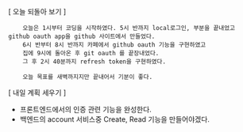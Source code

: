 [ 오늘 되돌아 보기 ]

```
    오늘은 1시부터 코딩을 시작하였다. 5시 반까지 local로그인, 부분을 끝내었고 github oauth app을 github 사이트에서 만들었다.
    6시 반부터 8시 반까지 카페에서 github oauth 기능을 구현하였고
    집에 9시에 돌아온 후 git oauth 를 끝장내었다.
    그 후 2시 40분까지 refresh token을 구현하였다.

    오늘 목표를 새벽까지지만 끝내어서 기분이 좋다.
```

[ 내일 계획 세우기 ]

- 프론트엔드에서의 인증 관련 기능을 완성한다.
- 백엔드의 account 서비스중 Create, Read 기능을 만들어야겠다.
